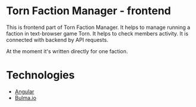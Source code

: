 # Torn Faction Manager - frontend

This is frontend part of Torn Faction Manager. It helps to manage running a faction in text-browser game Torn. It helps to check members activity. It is connected with backend by API requests.

At the moment it's written directly for one faction.

# Technologies

* [Angular](https://angular.io/)
* [Bulma.io](https://bulma.io/)

